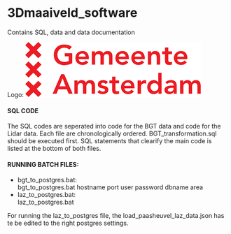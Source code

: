 # 3Dmaaiveld_software
Contains SQL, data and data documentation

Logo: ![Alt](png/download.png "Title")

#### SQL CODE
The SQL codes are seperated into code for the BGT data and code for the Lidar data. Each file are chronologically ordered. BGT_transformation.sql should be executed first.
SQL statements that clearify the main code is listed at the bottom of both files. 

#### RUNNING BATCH FILES:
- bgt_to_postgres.bat:<br>
bgt_to_postgres.bat hostname port user password dbname area
- laz_to_postgres.bat: <br>
laz_to_postgres.bat

For running the laz_to_postgres file, the load_paasheuvel_laz_data.json has te be edited to the right postgres settings. 



